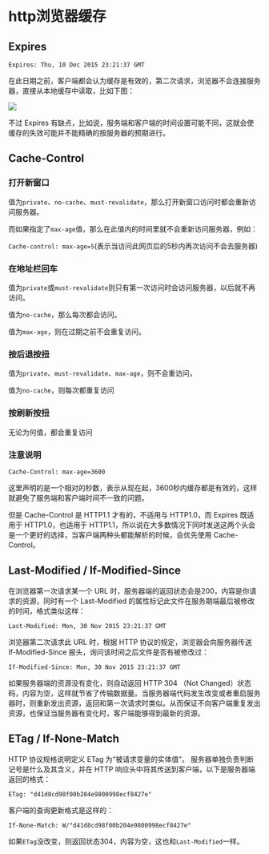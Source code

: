 # http浏览器缓存

## **Expires**

`Expires: Thu, 10 Dec 2015 23:21:37 GMT`

在此日期之前，客户端都会认为缓存是有效的，第二次请求，浏览器不会连接服务器，直接从本地缓存中读取，比如下图：

![](https://ws3.sinaimg.cn/large/006tNc79ly1fnkp51mf3yj30wq0ck3zj.jpg)

不过 Expires 有缺点，比如说，服务端和客户端的时间设置可能不同，这就会使缓存的失效可能并不能精确的按服务器的预期进行。

## **Cache-Control**

### 打开新窗口

值为`private`、`no-cache`、`must-revalidate`，那么打开新窗口访问时都会重新访问服务器。

而如果指定了`max-age`值，那么在此值内的时间里就不会重新访问服务器，例如：

`Cache-control: max-age=5`(表示当访问此网页后的5秒内再次访问不会去服务器)

### 在地址栏回车

值为`private`或`must-revalidate`则只有第一次访问时会访问服务器，以后就不再访问。

值为`no-cache`，那么每次都会访问。

值为`max-age`，则在过期之前不会重复访问。

### 按后退按扭

值为`private`、`must-revalidate`、`max-age`，则不会重访问，

值为`no-cache`，则每次都重复访问

### 按刷新按扭

无论为何值，都会重复访问

### 注意说明

`Cache-Control: max-age=3600`

这里声明的是一个相对的秒数，表示从现在起，3600秒内缓存都是有效的，这样就避免了服务端和客户端时间不一致的问题。

但是 Cache-Control 是 HTTP1.1 才有的，不适用与 HTTP1.0，而 Expires 既适用于 HTTP1.0，也适用于 HTTP1.1，所以说在大多数情况下同时发送这两个头会是一个更好的选择，当客户端两种头都能解析的时候，会优先使用 Cache-Control。









## **Last-Modified / If-Modified-Since**

在浏览器第一次请求某一个 URL 时，服务器端的返回状态会是200，内容是你请求的资源，同时有一个 Last-Modified 的属性标记此文件在服务期端最后被修改的时间，格式类似这样：

`Last-Modified: Mon, 30 Nov 2015 23:21:37 GMT`

浏览器第二次请求此 URL 时，根据 HTTP 协议的规定，浏览器会向服务器传送 If-Modified-Since 报头，询问该时间之后文件是否有被修改过：

`If-Modified-Since: Mon, 30 Nov 2015 23:21:37 GMT`

如果服务器端的资源没有变化，则自动返回 HTTP 304 （Not Changed）状态码，内容为空，这样就节省了传输数据量。当服务器端代码发生改变或者重启服务器时，则重新发出资源，返回和第一次请求时类似。从而保证不向客户端重复发出资源，也保证当服务器有变化时，客户端能够得到最新的资源。

## **ETag / If-None-Match**

HTTP 协议规格说明定义 ETag 为“被请求变量的实体值”。 服务器单独负责判断记号是什么及其含义，并在 HTTP 响应头中将其传送到客户端，以下是服务器端返回的格式：

`ETag: "d41d8cd98f00b204e9800998ecf8427e"`

客户端的查询更新格式是这样的：

`If-None-Match: W/"d41d8cd98f00b204e9800998ecf8427e"`

如果`ETag`没改变，则返回状态304，内容为空，这也和`Last-Modified`一样。
